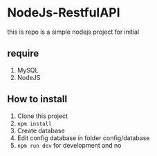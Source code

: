 # NodeJs-RestfulAPI 
this is repo is a simple nodejs project for initial 

## require
1. MySQL
2. NodeJS

## How to install
1. Clone this project
2. ``npm install``
3. Create database 
4. Edit config database in folder config/database
5. ``npm run dev`` for development and no

